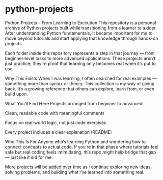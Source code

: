# python-projects

Python Projects – From Learning to Execution
This repository is a personal archive of Python projects built while transitioning from a learner to a doer. After understanding Python fundamentals, it became important for me to move beyond tutorials and start applying that knowledge through hands-on projects.

Each folder inside this repository represents a step in that journey — from beginner-level tasks to more advanced applications. These projects aren’t just practice; they’re proof that learning only becomes real when it’s put to use.

Why This Exists
When I was learning, I often searched for real examples — something more than syntax or theory. This collection is my way of giving back. It’s a growing reference that others can explore, learn from, or even build upon.

What You’ll Find Here
Projects arranged from beginner to advanced

Clean, readable code with meaningful comments

Focus on real-world logic, not just code exercises

Every project includes a clear explanation (README)

Who This Is For
Anyone who’s learning Python and wondering how to connect concepts to actual code. If you're in that phase where tutorials feel safe but real coding feels intimidating, this repo might help bridge that gap — just like it did for me.

More projects will be added over time as I continue exploring new ideas, solving problems, and building what I’ve learned into something real.
